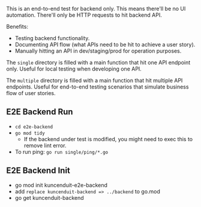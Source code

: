 This is an end-to-end test for backend only.
This means there'll be no UI automation.
There'll only be HTTP requests to hit backend API.

Benefits:

- Testing backend functionality.
- Documenting API flow (what APIs need to be hit to achieve a user story).
- Manually hitting an API in dev/staging/prod for operation purposes.

The `single` directory is filled with a main function that hit one API endpoint only.
Useful for local testing when developing one API.

The `multiple` directory is filled with a main function that hit multiple API endpoints.
Useful for end-to-end testing scenarios that simulate business flow of user stories.

## E2E Backend Run

- `cd e2e-backend`
- `go mod tidy`
  - If the backend under test is modified, you might need to exec this to remove lint error.
- To run ping: `go run single/ping/*.go`

## E2E Backend Init

- go mod init kuncenduit-e2e-backend
- add `replace kuncenduit-backend => ../backend` to go.mod
- go get kuncenduit-backend